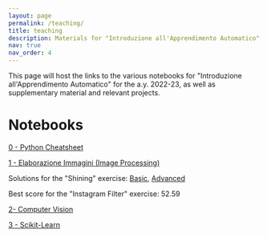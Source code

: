```yaml
---
layout: page
permalink: /teaching/
title: teaching
description: Materials for "Introduzione all'Apprendimento Automatico" (Introduction to Machine Learning).
nav: true
nav_order: 4
---
```


This page will host the links to the various notebooks for "Introduzione all'Apprendimento Automatico" for the a.y. 2022-23, as well as supplementary material and relevant projects.

# Notebooks

[0 - Python Cheatsheet](https://colab.research.google.com/drive/1Sbuq9DJgbl4xr-cgQX-h9MRZhliQtnco?usp=sharing)

[1 - Elaborazione Immagini (Image Processing)](https://colab.research.google.com/drive/18vyS8NhhpTDO9SYOTXMJyXZ8jJGlbv9Y?usp=sharing)

Solutions for the "Shining" exercise: [Basic](https://colab.research.google.com/drive/1kkL3lr6uaa13lxknMdoJefi4vNhW1fB4?usp=sharing), [Advanced](https://colab.research.google.com/drive/1EW7RLVnUxKo7i4Y1Z8Bw1JGticXxhpaR?usp=sharing)

Best score for the "Instagram Filter" exercise: 52.59

[2- Computer Vision](https://colab.research.google.com/drive/1n9Vmr6ZOzBgSxFvaua09k0ve1oozZ8wL?usp=sharing)

[3 - Scikit-Learn](https://colab.research.google.com/drive/1-5EU-Oj2PQJeXqCgEeqghspHrBvg3SdU?usp=sharing)
